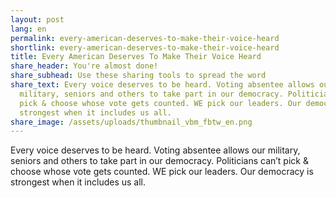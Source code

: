 ```yaml
---
layout: post
lang: en
permalink: every-american-deserves-to-make-their-voice-heard
shortlink: every-american-deserves-to-make-their-voice-heard
title: Every American Deserves To Make Their Voice Heard
share_header: You're almost done!
share_subhead: Use these sharing tools to spread the word
share_text: Every voice deserves to be heard. Voting absentee allows our
  military, seniors and others to take part in our democracy. Politicians can’t
  pick & choose whose vote gets counted. WE pick our leaders. Our democracy is
  strongest when it includes us all.
share_image: /assets/uploads/thumbnail_vbm_fbtw_en.png
---
```

Every voice deserves to be heard. Voting absentee allows our military, seniors and others to take part in our democracy. Politicians can’t pick & choose whose vote gets counted. WE pick our leaders. Our democracy is strongest when it includes us all.